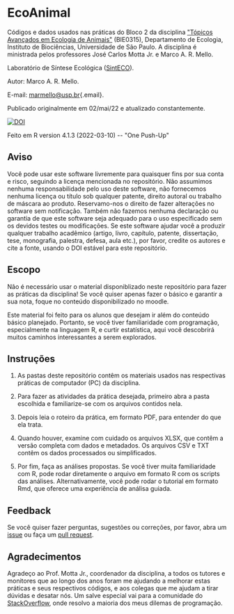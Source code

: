 # EcoAnimal

Códigos e dados usados nas práticas do Bloco 2 da disciplina ["Tópicos Avançados em Ecologia de Animais"](https://uspdigital.usp.br/jupiterweb/obterDisciplina?sgldis=BIE0315&verdis=4) (BIE0315), Departamento de Ecologia, Instituto de Biociências, Universidade de São Paulo. A disciplina é ministrada pelos professores José Carlos Motta Jr. e Marco A. R. Mello.

Laboratório de Síntese Ecológica ([SintECO](https://marcomellolab.wordpress.com)).

Autor: Marco A. R. Mello.

E-mail: [marmello\@usp.br](mailto:marmello@usp.br){.email}.

Publicado originalmente em 02/mai/22 e atualizado constantemente.

[![DOI](https://zenodo.org/badge/DOI/10.5281/zenodo.6597640.svg)](https://doi.org/10.5281/zenodo.6597640)

Feito em R version 4.1.3 (2022-03-10) -- "One Push-Up"


## Aviso

Você pode usar este software livremente para quaisquer fins por sua conta e risco, seguindo a licença mencionada no repositório. Não assumimos nenhuma responsabilidade pelo uso deste software, não fornecemos nenhuma licença ou título sob qualquer patente, direito autoral ou trabalho de máscara ao produto. Reservamo-nos o direito de fazer alterações no software sem notificação. Também não fazemos nenhuma declaração ou garantia de que este software seja adequado para o uso especificado sem os devidos testes ou modificações. Se este software ajudar você a produzir qualquer trabalho acadêmico (artigo, livro, capítulo, patente, dissertação, tese, monografia, palestra, defesa, aula etc.), por favor, credite os autores e cite a fonte, usando o DOI estável para este repositório.


## Escopo

Não é necessário usar o material disponiblizado neste repositório para fazer as práticas da disciplina! Se você quiser apenas fazer o básico e garantir a sua nota, foque no conteúdo disponibilizado no moodle.

Este material foi feito para os alunos que desejam ir além do conteúdo básico planejado. Portanto, se você tiver familiaridade com programação, especialmente na linguagem R, e curtir estatística, aqui você descobrirá muitos caminhos interessantes a serem explorados. 


## Instruções

1. As pastas deste repositório contêm os materiais usados nas respectivas práticas de computador (PC) da disciplina.

2. Para fazer as atividades da prática desejada, primeiro abra a pasta escolhida e familiarize-se com os arquivos contidos nela. 

3. Depois leia o roteiro da prática, em formato PDF, para entender do que ela trata.

4. Quando houver, examine com cuidado os arquivos XLSX, que contêm a versão completa com dados e metadados. Os arquivos CSV e TXT contêm os dados processados ou simplificados.

5. Por fim, faça as análises propostas. Se você tiver muita familiaridade com R, pode rodar diretamente o arquivo em formato R com os scripts das análises. Alternativamente, você pode rodar o tutorial em formato Rmd, que oferece uma experiência de análisa guiada.


## Feedback

Se você quiser fazer perguntas, sugestões ou correções, por favor, abra um [issue](https://github.com/marmello77/EcoAnimal/issues) ou faça um [pull request](https://github.com/marmello77/EcoAnimal/pulls).


## Agradecimentos

Agradeço ao Prof. Motta Jr., coordenador da disciplina, a todos os tutores e monitores que ao longo dos anos foram me ajudando a melhorar estas práticas e seus respectivos códigos, e aos colegas que me ajudam a tirar dúvidas e desatar nós. Um salve especial vai para a comunidade do [StackOverflow](https://stackoverflow.com), onde resolvo a maioria dos meus dilemas de programação.

